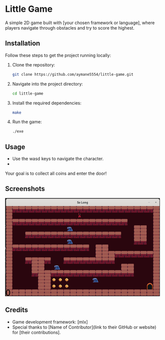 # Little Game
A simple 2D game built with [your chosen framework or language], where players navigate through obstacles and try to score the highest.
## Installation

Follow these steps to get the project running locally:

1. Clone the repository:
   ```bash
   git clone https://github.com/aymane5554/little-game.git
   ```

2. Navigate into the project directory:
   ```bash
   cd little-game
   ```

3. Install the required dependencies:
   ```bash
   make
   ```

4. Run the game:
   ```bash
   ./exe
   ```
   
## Usage

- Use the wasd keys to navigate the character.
- 
Your goal is to collect all coins and enter the door!
## Screenshots

![Game Screenshot](screenshot.png)
## Credits

- Game development framework: [mlx]
- Special thanks to [Name of Contributor](link to their GitHub or website) for [their contributions].
